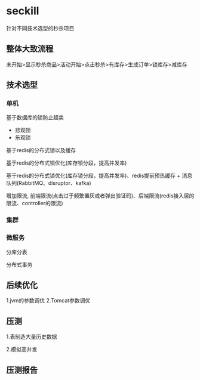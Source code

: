 # seckill
针对不同技术选型的秒杀项目

## 整体大致流程
未开始>显示秒杀商品>活动开始>点击秒杀>有库存>生成订单>锁库存>减库存

## 技术选型
### 单机
基于数据库的锁防止超卖
- 悲观锁
- 乐观锁

基于redis的分布式锁以及缓存

基于redis的分布式锁优化(库存锁分段，提高并发率)

基于redis的分布式锁优化(库存锁分段，提高并发率)、redis提前预热缓存 + 消息队列(RabbitMQ、disruptor、kafka)

增加限流, 前端限流(点击过于频繁置灰或者弹出验证码)、后端限流(redis接入层的限流、controller的限流)

### 集群

### 微服务
分库分表

分布式事务
 
## 后续优化
1.jvm的参数调优
2.Tomcat参数调优

## 压测
1.表制造大量历史数据

2.模拟高并发

## 压测报告